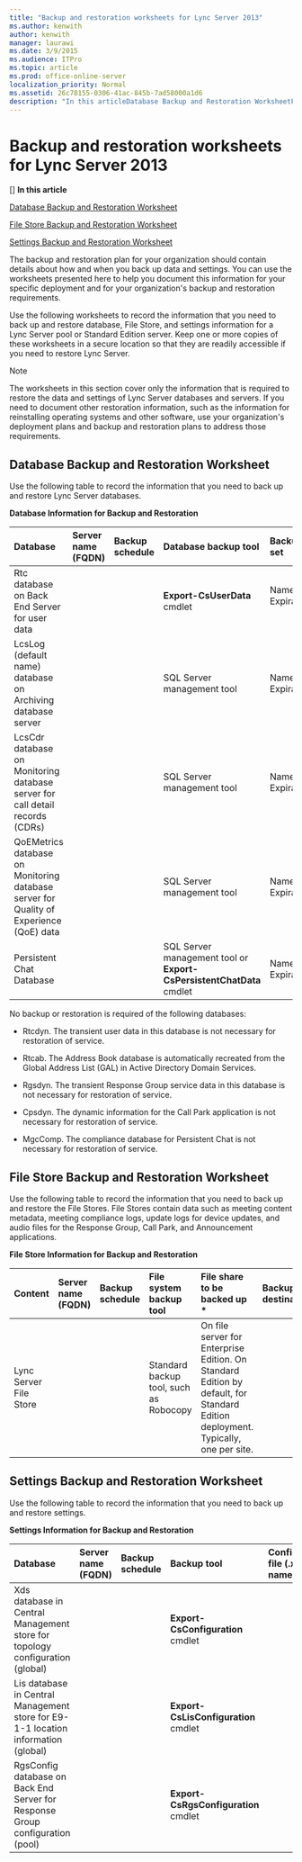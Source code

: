 ```yaml
---
title: "Backup and restoration worksheets for Lync Server 2013"
ms.author: kenwith
author: kenwith
manager: laurawi
ms.date: 3/9/2015
ms.audience: ITPro
ms.topic: article
ms.prod: office-online-server
localization_priority: Normal
ms.assetid: 26c78155-0306-41ac-845b-7ad58000a1d6
description: "In this articleDatabase Backup and Restoration WorksheetFile Store Backup and Restoration WorksheetSettings Backup and Restoration Worksheet"
---
```


# Backup and restoration worksheets for Lync Server 2013
[]
 **In this article**
  
[Database Backup and Restoration Worksheet](#sectionSection0)
  
[File Store Backup and Restoration Worksheet](#sectionSection1)
  
[Settings Backup and Restoration Worksheet](#sectionSection2)
  
The backup and restoration plan for your organization should contain details about how and when you back up data and settings. You can use the worksheets presented here to help you document this information for your specific deployment and for your organization's backup and restoration requirements.
  
Use the following worksheets to record the information that you need to back up and restore database, File Store, and settings information for a Lync Server pool or Standard Edition server. Keep one or more copies of these worksheets in a secure location so that they are readily accessible if you need to restore Lync Server.
  
> [!NOTE]
> The worksheets in this section cover only the information that is required to restore the data and settings of Lync Server databases and servers. If you need to document other restoration information, such as the information for reinstalling operating systems and other software, use your organization's deployment plans and backup and restoration plans to address those requirements. 
  
## Database Backup and Restoration Worksheet
<a name="sectionSection0"> </a>

Use the following table to record the information that you need to back up and restore Lync Server databases.
  
**Database Information for Backup and Restoration**

|**Database**|**Server name (FQDN)**|**Backup schedule**|**Database backup tool**|**Backup set**|**Backup destination**|**Notes**|
|:-----|:-----|:-----|:-----|:-----|:-----|:-----|
|Rtc database on Back End Server for user data  <br/> | <br/> | <br/> |**Export-CsUserData** cmdlet  <br/> |Name:  <br/> Expiration:  <br/>  <br/> | <br/> | <br/> |
|LcsLog (default name) database on Archiving database server  <br/> | <br/> | <br/> | SQL Server management tool  <br/> |Name:  <br/> Expiration:  <br/> | <br/> | <br/> |
|LcsCdr database on Monitoring database server for call detail records (CDRs)  <br/> | <br/> | <br/> | SQL Server management tool  <br/> |Name:  <br/> Expiration:  <br/> | <br/> | <br/> |
|QoEMetrics database on Monitoring database server for Quality of Experience (QoE) data  <br/> | <br/> | <br/> | SQL Server management tool  <br/> |Name:  <br/> Expiration:  <br/> | <br/> | <br/> |
|Persistent Chat Database  <br/> |||SQL Server management tool or **Export-CsPersistentChatData** cmdlet  <br/> |Name:  <br/> Expiration:  <br/> |||
   
No backup or restoration is required of the following databases:
  
- Rtcdyn. The transient user data in this database is not necessary for restoration of service.
    
- Rtcab. The Address Book database is automatically recreated from the Global Address List (GAL) in Active Directory Domain Services.
    
- Rgsdyn. The transient Response Group service data in this database is not necessary for restoration of service.
    
- Cpsdyn. The dynamic information for the Call Park application is not necessary for restoration of service.
    
- MgcComp. The compliance database for Persistent Chat is not necessary for restoration of service.
    
## File Store Backup and Restoration Worksheet
<a name="sectionSection1"> </a>

Use the following table to record the information that you need to back up and restore the File Stores. File Stores contain data such as meeting content metadata, meeting compliance logs, update logs for device updates, and audio files for the Response Group, Call Park, and Announcement applications.
  
**File Store Information for Backup and Restoration**

|**Content**|**Server name (FQDN)**|**Backup schedule**|**File system backup tool**|**File share to be backed up \***|**Backup destination**|**Notes**|
|:-----|:-----|:-----|:-----|:-----|:-----|:-----|
|Lync Server File Store  <br/> |||Standard backup tool, such as Robocopy  <br/> |On file server for Enterprise Edition. On Standard Edition by default, for Standard Edition deployment. Typically, one per site.  <br/> ||Files named **Meeting.Active** should not be backed up. These files are in use and are locked while a meeting takes place.  <br/> |
   
## Settings Backup and Restoration Worksheet
<a name="sectionSection2"> </a>

Use the following table to record the information that you need to back up and restore settings.
  
**Settings Information for Backup and Restoration**

|**Database**|**Server name (FQDN)**|**Backup schedule**|**Backup tool**|**Configuration file (.xml) name**|**Backup location**|**Notes**|
|:-----|:-----|:-----|:-----|:-----|:-----|:-----|
|Xds database in Central Management store for topology configuration (global)  <br/> | <br/> | <br/> |**Export-CsConfiguration** cmdlet  <br/> | <br/> | <br/> | <br/> |
|Lis database in Central Management store for E9-1-1 location information (global)  <br/> | <br/> | <br/> |**Export-CsLisConfiguration** cmdlet  <br/> || <br/> | <br/> |
|RgsConfig database on Back End Server for Response Group configuration (pool)  <br/> | <br/> | <br/> |**Export-CsRgsConfiguration** cmdlet  <br/> || <br/> | <br/> |
   

